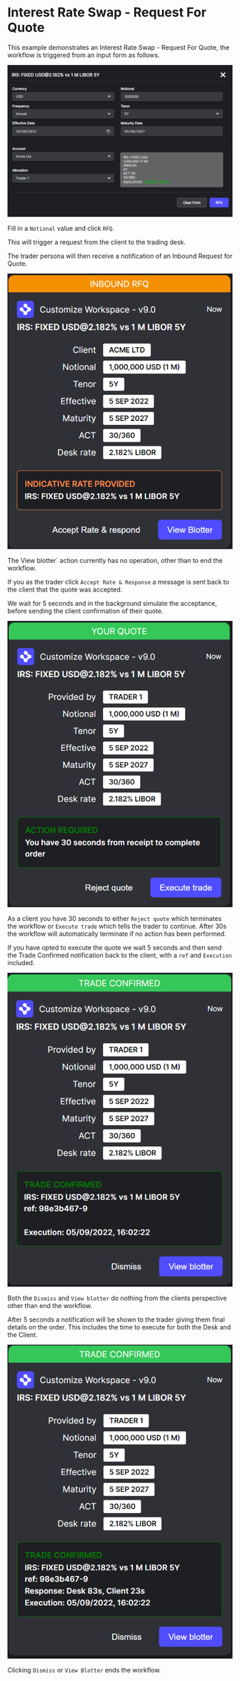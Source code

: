 # Interest Rate Swap - Request For Quote

This example demonstrates an Interest Rate Swap - Request For Quote, the workflow is triggered from an input form as follows.

![IRS RFQ](../../images/previews/irs-rfq.png)

Fill in a `Notional` value and click `RFQ`.

This will trigger a request from the client to the trading desk.

The trader persona will then receive a notification of an Inbound Request for Quote.

![IRS Notification Inbound](../../images/previews/irs-rfq-notification1.png)

The View blotter` action currently has no operation, other than to end the workflow.

If you as the trader click `Accept Rate & Response` a message is sent back to the client that the quote was accepted.

We wait for 5 seconds and in the background simulate the acceptance, before sending the client confirmation of their quote.

![IRS Quote](../../images/previews/irs-rfq-notification2.png)

As a client you have 30 seconds to either `Reject quote` which terminates the workflow or `Execute trade` which tells the trader to continue. After 30s the workflow will automatically terminate if no action has been performed.

If you have opted to execute the quote we wait 5 seconds and then send the Trade Confirmed notification back to the client, with a `ref` and `Execution` included.

![IRS Trade Confirmed](../../images/previews/irs-rfq-notification3.png)

Both the `Dismiss` and `View blotter` do nothing from the clients perspective other than end the workflow.

After 5 seconds a notification will be shown to the trader giving them final details on the order. This includes the time to execute for both the Desk and the Client.

![IRS Trade Confirmed Trader](../../images/previews/irs-rfq-notification4.png)

Clicking `Dismiss` or `View Blotter` ends the workflow.

